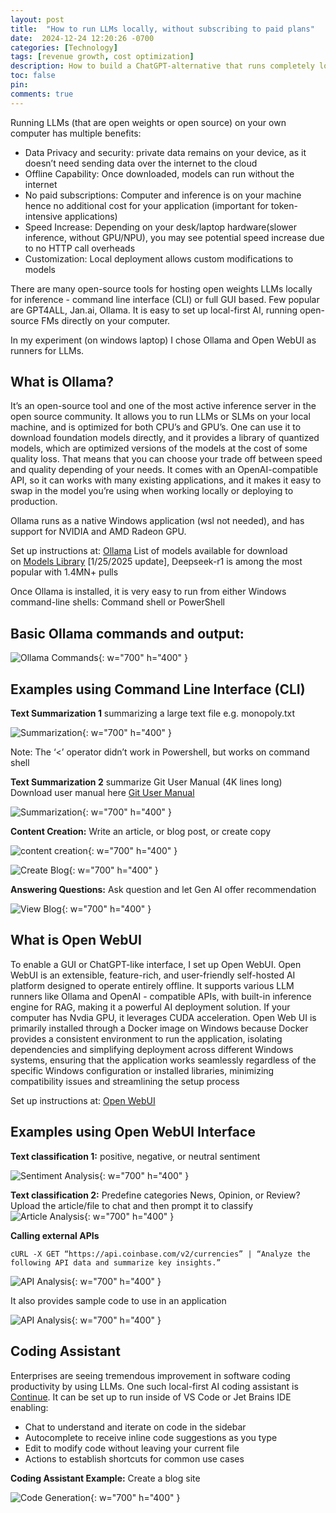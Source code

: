 ```yaml
---
layout: post
title:  "How to run LLMs locally, without subscribing to paid plans"
date:  2024-12-24 12:20:26 -0700
categories: [Technology]
tags: [revenue growth, cost optimization]
description: How to build a ChatGPT-alternative that runs completely local and is100% offline. 
toc: false
pin: 
comments: true
---
```


Running LLMs (that are open weights or open source) on your own computer has multiple benefits:

- Data Privacy and security: private data remains on your device, as it doesn’t need sending data over the internet to the cloud
- Offline Capability: Once downloaded, models can run without the internet
- No paid subscriptions: Computer and inference is on your machine hence no additional cost for your application (important for token-intensive applications)
- Speed Increase:  Depending on your desk/laptop hardware(slower inference, without GPU/NPU), you may see potential speed increase due to no HTTP call overheads
- Customization: Local deployment allows custom modifications to models

There are many open-source tools for hosting open weights LLMs locally for inference - command line interface (CLI) or full GUI based. 
Few popular are GPT4ALL, Jan.ai, Ollama. It is easy to set up local-first AI, running open-source FMs directly on your computer.

In my experiment (on windows laptop) I chose Ollama and Open WebUI as runners for LLMs.

## What is Ollama?
It’s an open-source tool and one of the most active inference server in the open source community. It allows you to run LLMs or SLMs on your local machine, and is optimized for both CPU’s and GPU’s. One can use it to download foundation models directly, and it provides a library of quantized models, which are optimized versions of the models at the cost of some quality loss. That means that you can choose your trade off between speed and quality depending of your needs. It comes with an OpenAI-compatible API, so it can works with many existing applications, and it makes it easy to swap in the model you’re using when working locally or deploying to production.

Ollama runs as a native Windows application (wsl not needed), and has support for NVIDIA and AMD Radeon GPU.

Set up instructions at: [Ollama](https://www.ollama.com)
List of models available for download on [Models Library](https://www.ollama.com/library)
[1/25/2025 update], Deepseek-r1 is among the most popular with 1.4MN+ pulls



Once Ollama is installed, it is very easy to run from either Windows command-line shells: 
Command shell or PowerShell 

## Basic Ollama commands and output:

![Ollama Commands](https://ketanhm.github.io/images/ollama-commands.png){: w="700" h="400" }

## Examples using Command Line Interface (CLI)

**Text Summarization 1** summarizing a large text file e.g. monopoly.txt

![Summarization](https://ketanhm.github.io/images/txtgen1.png){: w="700" h="400" }


Note: The ‘<’ operator didn’t work in Powershell, but works on command shell


**Text Summarization 2**  summarize Git User Manual (4K lines long)
Download user manual here [Git User Manual](https://github.com/git/git/blob/master/Documentation/user-manual.txt)

![Summarization](https://ketanhm.github.io/images/txtgen1.png){: w="700" h="400" }


**Content Creation:** Write an article, or blog post, or create copy


![content creation](https://ketanhm.github.io/images/create-content.png){: w="700" h="400" }


![Create Blog](https://ketanhm.github.io/images/blogtxt.png){: w="700" h="400" }

**Answering Questions:** Ask question and let Gen AI offer recommendation

![View Blog](https://ketanhm.github.io/images/question-recommendation.png){: w="700" h="400" }



## What is Open WebUI 
To enable a GUI or ChatGPT-like interface, I set up Open WebUI. Open WebUI is an extensible, feature-rich, and user-friendly self-hosted AI platform designed to operate entirely offline. It supports various LLM runners like Ollama and OpenAI - compatible APIs, with built-in inference engine for RAG, making it a powerful AI deployment solution. If your computer has Nvdia GPU, it leverages CUDA acceleration. Open Web UI is primarily installed through a Docker image on Windows because Docker provides a consistent environment to run the application, isolating dependencies and simplifying deployment across different Windows systems, ensuring that the application works seamlessly regardless of the specific Windows configuration or installed libraries, minimizing compatibility issues and streamlining the setup process

Set up instructions at: [Open WebUI](https://openwebui.com)

## Examples using Open WebUI Interface

**Text classification 1:** positive, negative, or neutral sentiment

![Sentiment Analysis](https://ketanhm.github.io/images/txtclass1.png){: w="700" h="400" }

**Text classification 2:** Predefine categories News, Opinion, or Review?
Upload the article/file to chat and then prompt it to classify
![Article Analysis](https://ketanhm.github.io/images/txtclass2.png){: w="700" h="400" }

**Calling external APIs** 
```
cURL -X GET “https://api.coinbase.com/v2/currencies” | “Analyze the following API data and summarize key insights.”
```

![API Analysis](https://ketanhm.github.io/images/apicall.png){: w="700" h="400" }

It also provides sample code to use in an application

![API Analysis](https://ketanhm.github.io/images/api2.png){: w="700" h="400" }

## Coding Assistant
Enterprises are seeing tremendous improvement in software coding productivity by using LLMs. One such local-first AI coding assistant is [Continue](https://www.continue.dev). It can be set up to run inside of VS Code or Jet Brains IDE enabling:

- Chat to understand and iterate on code in the sidebar
- Autocomplete to receive inline code suggestions as you type
- Edit to modify code without leaving your current file
- Actions to establish shortcuts for common use cases

**Coding Assistant Example:** Create a blog site

![Code Generation](https://ketanhm.github.io/images/api2.png){: w="700" h="400" }
